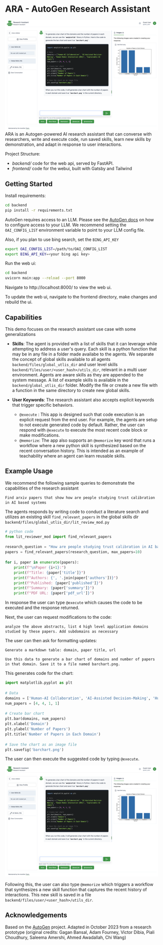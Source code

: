 # ARA - AutoGen Research Assistant

![ARA](./docs/images/ara.png)
ARA is an Autogen-powered AI research assistant that can converse with researchers, write and execute code, run saved skills, learn new skills by demonstration, and adapt in response to user interactions.

Project Structure:

- _backend/_ code for the web api, served by FastAPI.
- _frontend/_ code for the webui, built with Gatsby and Tailwind

## Getting Started

Install requirements:

```bash
cd backend
pip install -r requirements.txt
```

AutoGen requires access to an LLM. Please see the [AutoGen docs](https://microsoft.github.io/autogen/docs/FAQ#set-your-api-endpoints) on how to configure access to your LLM. We recommend setting the `OAI_CONFIG_LIST` environment variable to point to your LLM config file.

Also, if you plan to use bing search, set the `BING_API_KEY`

```bash
export OAI_CONFIG_LIST=/path/to/OAI_CONFIG_LIST
export BING_API_KEY=<your bing api key>
```

Run the web ui:

```bash
cd backend
uvicorn main:app --reload --port 8000
```

Navigate to http://localhost:8000/ to view the web ui.

To update the web ui, navigate to the frontend directory, make changes and rebuild the ui.

## Capabilities

This demo focuses on the research assistant use case with some generalizations

- **Skills**: The agent is provided with a list of skills that it can leverage while attempting to address a user's query. Each skill is a python function that may be in any file in a folder made availabe to the agents. We separate the concept of global skills available to all agents `backend/files/global_utlis_dir` and user level skills `backend/files/user/<user_hash>/utils_dir`, relevant in a multi user environment. Agents are aware skills as they are appended to the system message. A list of example skills is available in the `backend/global_utlis_dir` folder. Modify the file or create a new file with a function in the same directory to create new global skills.

- **User Keywords**: The research assistant also accepts explicit keywords that trigger specific behaviors.
  - `@execute` : This app is designed such that code execution is an explicit request from the end user. For example, the agents are setup to not execute generated code by default. Rather, the user can respond with `@execute` to execute the most recent code block or make modifications.
  - `@memorize`: The app also supports an `@memorize` key word that runs a workflow where a new python skill is synthesized based on the recent conversation history. This is intended as an example of teachability where an agent can learn reusable skills.

## Example Usage

We recommend the following sample queries to demonstrate the capabilities of the research assistant

```
Find arxiv papers that show how are people studying trust calibration in AI based systems
```

The agents responds by writing code to conduct a literature search and utilizes an existing skill `find_relevant_papers` in the global skills dir `backend/files/global_utlis_dir/lit_review_mod.py`

```python
# python code
from lit_reviewer_mod import find_relevant_papers

research_question = "How are people studying trust calibration in AI based systems?"
papers = find_relevant_papers(research_question, max_papers=10)

for i, paper in enumerate(papers):
    print(f"\nPaper {i+1}:")
    print(f"Title: {paper['title']}")
    print(f"Authors: {', '.join(paper['authors'])}")
    print(f"Published: {paper['published']}")
    print(f"Summary: {paper['summary']}")
    print(f"PDF URL: {paper['pdf_url']}")
```

In response the user can type `@execute` which causes the code to be executed and the response returned.

Next, the user can request modifications to the code:

```
analyze the above abstracts, list 4 high level application domains studied by these papers. Add subdomains as necessary
```

The user can then ask for formatting updates:

```
Generate a markdown table: domain, paper title, url
```

```
Use this data to generate a bar chart of domains and number of papers in that domain. Save it to a file named barchart.png.
```

This generates code for the chart:

```python
import matplotlib.pyplot as plt

# Data
domains = ['Human-AI Collaboration', 'AI-Assisted Decision-Making', 'Human-Robot Interaction (HRI)', 'Explainable AI (XAI)']
num_papers = [4, 4, 1, 1]

# Create bar chart
plt.bar(domains, num_papers)
plt.xlabel('Domain')
plt.ylabel('Number of Papers')
plt.title('Number of Papers in Each Domain')

# Save the chart as an image file
plt.savefig('barchart.png')
```

The user can then execute the suggested code by typing `@execute`.

![ARA](./docs/images/ara.png)

Following this, the user can also type `@memorize` which triggers a workflow that synthesizes a new skill function that captures the recent history of interactions. This new skill is saved in a file `backend/files/user/<user_hash>/utils_dir`.

## Acknowledgements

Based on the [AutoGen](https://microsoft.github.io/autogen) project.
Adapted in October 2023 from a research prototype (original credits: Gagan Bansal, Adam Fourney, Victor Dibia, Piali Choudhury, Saleema Amershi, Ahmed Awadallah, Chi Wang)
